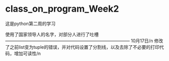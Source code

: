 # class_on_program_Week2
这是python第二周的学习

使用了国家领导人的名字，对部分人进行了吐槽
————————————————————————————
10月17日/n
修改了之前list变为tuple的错误，并对代码设置了分割线，以及去除了不必要的打印代码，增加可读性/n
